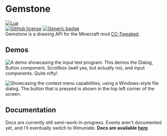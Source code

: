 # Gemstone
[![Lua](https://img.shields.io/badge/Lua-2C2D72?style=for-the-badge&logo=lua&logoColor=white)](https://www.lua.org/)  
[![GitHub license](https://img.shields.io/github/license/Naereen/StrapDown.js.svg)](https://github.com/znepb/cc-drawing-api/blob/master/LICENSE) [![Generic badge](https://img.shields.io/badge/Read%20the-docs-green.svg)](https://znepb.github.io/cc-drawing-api/docs/index.html)  
Gemstone is a drawing API for the Minecraft mod [CC-Tweaked](https://tweaked.cc).

## Demos
![A demo showcasing the input test program. This demos the Dialog, Button component, Scrollbox (well yes, but actually no), and input components. Quite nifty!](https://i.znepb.me/husky-unfortunate-product.gif "A demo showcasing the input test program. This demos the Dialog, Button component, Scrollbox (well yes, but actually no), and input components. Quite nifty!")

![Showcasing the context menu capabilities, using a Windows-style file dialog. The button that is pressed is shown in the top left corner of the screen.](https://i.znepb.me/diligent-careless-motor.gif "Showcasing the context menu capabilities, using a Windows-style file dialog. The button that is pressed is shown in the top left corner of the screen.")

## Documentation
Docs are currently still semi-work-in-progress. Events aren't documented yet, and I'll eventually switch to Illimuniate. 
**Docs are available [here](https://znepb.github.io/cc-drawing-api/docs/index.html)**